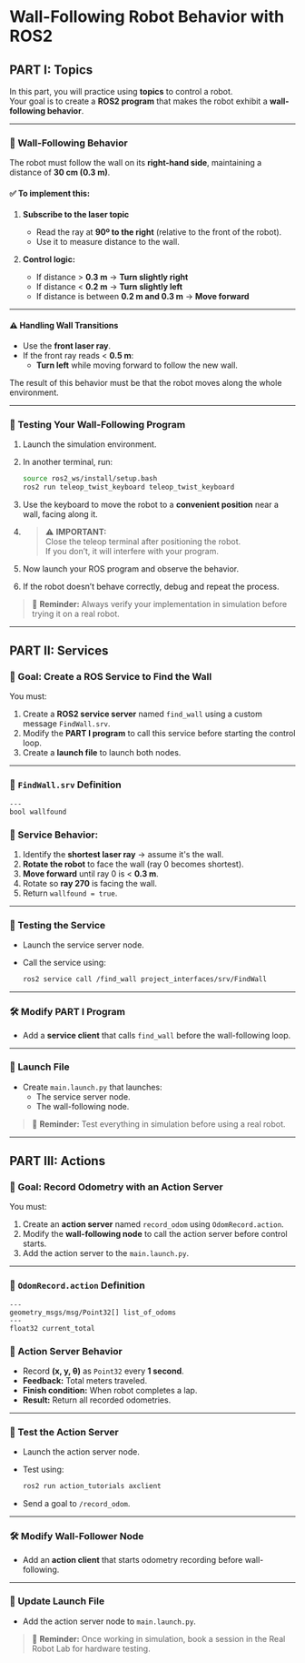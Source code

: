 # Wall-Following Robot Behavior with ROS2

## PART I: Topics

In this part, you will practice using **topics** to control a robot.  
Your goal is to create a **ROS2 program** that makes the robot exhibit a **wall-following behavior**.

---

### 🧭 Wall-Following Behavior

The robot must follow the wall on its **right-hand side**, maintaining a distance of **30 cm (0.3 m)**.

#### ✅ To implement this:

1. **Subscribe to the laser topic**
   - Read the ray at **90º to the right** (relative to the front of the robot).
   - Use it to measure distance to the wall.

2. **Control logic:**
   - If distance > **0.3 m** → **Turn slightly right**
   - If distance < **0.2 m** → **Turn slightly left**
   - If distance is between **0.2 m and 0.3 m** → **Move forward**

---

#### ⚠️ Handling Wall Transitions

- Use the **front laser ray**.
- If the front ray reads < **0.5 m**:
  - **Turn left** while moving forward to follow the new wall.

The result of this behavior must be that the robot moves along the whole environment.

---

### 🧪 Testing Your Wall-Following Program

1. Launch the simulation environment.
2. In another terminal, run:

   ```bash
   source ros2_ws/install/setup.bash
   ros2 run teleop_twist_keyboard teleop_twist_keyboard
   ```

3. Use the keyboard to move the robot to a **convenient position** near a wall, facing along it.

4. > ⚠️ **IMPORTANT:**  
   > Close the teleop terminal after positioning the robot.  
   > If you don’t, it will interfere with your program.

5. Now launch your ROS program and observe the behavior.
6. If the robot doesn’t behave correctly, debug and repeat the process.

> 🧠 **Reminder:** Always verify your implementation in simulation before trying it on a real robot.

---

## PART II: Services

### 🎯 Goal: Create a ROS Service to Find the Wall

You must:

1. Create a **ROS2 service server** named `find_wall` using a custom message `FindWall.srv`.
2. Modify the **PART I program** to call this service before starting the control loop.
3. Create a **launch file** to launch both nodes.

---

### 📄 `FindWall.srv` Definition

```srv
---
bool wallfound
```

### 🧠 Service Behavior:

1. Identify the **shortest laser ray** → assume it's the wall.
2. **Rotate the robot** to face the wall (ray 0 becomes shortest).
3. **Move forward** until ray 0 is < **0.3 m**.
4. Rotate so **ray 270** is facing the wall.
5. Return `wallfound = true`.

---

### 🧪 Testing the Service

- Launch the service server node.
- Call the service using:

   ```bash
   ros2 service call /find_wall project_interfaces/srv/FindWall
   ```

---

### 🛠 Modify PART I Program

- Add a **service client** that calls `find_wall` before the wall-following loop.

---

### 🚀 Launch File

- Create `main.launch.py` that launches:
  - The service server node.
  - The wall-following node.

> 🧠 **Reminder:** Test everything in simulation before using a real robot.

---

## PART III: Actions

### 🎯 Goal: Record Odometry with an Action Server

You must:

1. Create an **action server** named `record_odom` using `OdomRecord.action`.
2. Modify the **wall-following node** to call the action server before control starts.
3. Add the action server to the `main.launch.py`.

---

### 📄 `OdomRecord.action` Definition

```action
---
geometry_msgs/msg/Point32[] list_of_odoms
---
float32 current_total
```

### 🧠 Action Server Behavior

- Record **(x, y, θ)** as `Point32` every **1 second**.
- **Feedback:** Total meters traveled.
- **Finish condition:** When robot completes a lap.
- **Result:** Return all recorded odometries.

---

### 🧪 Test the Action Server

- Launch the action server node.
- Test using:

   ```bash
   ros2 run action_tutorials axclient
   ```

- Send a goal to `/record_odom`.

---

### 🛠 Modify Wall-Follower Node

- Add an **action client** that starts odometry recording before wall-following.

---

### 🚀 Update Launch File

- Add the action server node to `main.launch.py`.

> 🧠 **Reminder:** Once working in simulation, book a session in the Real Robot Lab for hardware testing.
